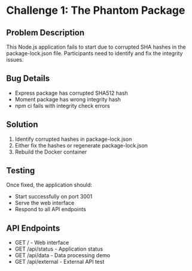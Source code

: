 # Challenge 1: The Phantom Package

## Problem Description
This Node.js application fails to start due to corrupted SHA hashes in the package-lock.json file. Participants need to identify and fix the integrity issues.

## Bug Details
- Express package has corrupted SHA512 hash
- Moment package has wrong integrity hash
- npm ci fails with integrity check errors

## Solution
1. Identify corrupted hashes in package-lock.json
2. Either fix the hashes or regenerate package-lock.json
3. Rebuild the Docker container

## Testing
Once fixed, the application should:
- Start successfully on port 3001
- Serve the web interface
- Respond to all API endpoints

## API Endpoints
- GET / - Web interface
- GET /api/status - Application status
- GET /api/data - Data processing demo
- GET /api/external - External API test